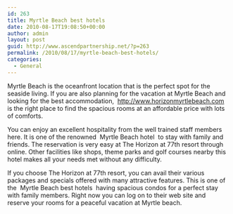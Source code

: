 ```yaml
---
id: 263
title: Myrtle Beach best hotels
date: 2010-08-17T19:08:50+00:00
author: admin
layout: post
guid: http://www.ascendpartnership.net/?p=263
permalink: /2010/08/17/myrtle-beach-best-hotels/
categories:
  - General
---
```

Myrtle Beach is the oceanfront location that is the perfect spot for the seaside living. If you are also planning for the vacation at Myrtle Beach and looking for the best accommodation, &nbsp;http://www.horizonmyrtlebeach.com&nbsp; is the right place to find the spacious rooms at an affordable price with lots of comforts.

You can enjoy an excellent hospitality from the well trained staff members here. It is one of the renowned &nbsp;Myrtle Beach hotel&nbsp; to stay with family and friends. The reservation is very easy at The Horizon at 77th resort through online. Other facilities like shops, theme parks and golf courses nearby this hotel makes all your needs met without any difficulty.

If you choose The Horizon at 77th resort, you can avail their various packages and specials offered with many attractive features. This is one of the &nbsp;Myrtle Beach best hotels&nbsp; having spacious condos for a perfect stay with family members. Right now you can log on to their web site and reserve your rooms for a peaceful vacation at Myrtle beach.